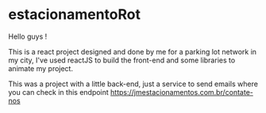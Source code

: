 # estacionamentoRot
Hello guys !

This is a react project designed and done by me for a parking lot network in my city, I've used reactJS to build the front-end and some libraries to animate my project.

This was a project with a little back-end, just a service to send emails where you can check in this endpoint https://jmestacionamentos.com.br/contate-nos


